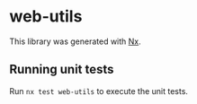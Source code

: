 # web-utils

This library was generated with [Nx](https://nx.dev).

## Running unit tests

Run `nx test web-utils` to execute the unit tests.
